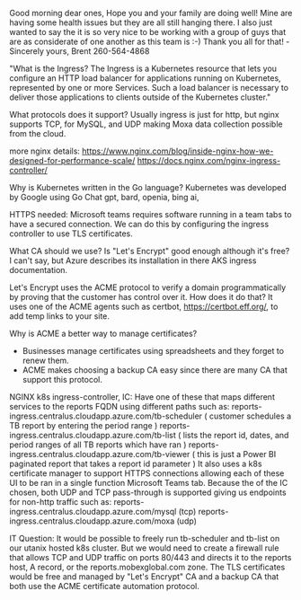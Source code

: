 Good morning dear ones,
Hope you and your family are doing well! Mine are having some health issues but they are all still hanging there.  I also just wanted to say the it is so very nice to be working with a group of guys that are as considerate of one another as this team is :-)  Thank you all for that!
-Sincerely yours,
Brent
260-564-4868

"What is the Ingress?
The Ingress is a Kubernetes resource that lets you configure an HTTP load balancer for applications running on Kubernetes, represented by one or more Services. Such a load balancer is necessary to deliver those applications to clients outside of the Kubernetes cluster."

What protocols does it support?  Usually ingress is just for http, but nginx supports TCP, for MySQL, and UDP making Moxa data collection possible from the cloud.

more nginx details:
https://www.nginx.com/blog/inside-nginx-how-we-designed-for-performance-scale/
https://docs.nginx.com/nginx-ingress-controller/

Why is Kubernetes written in the Go language?
Kubernetes was developed by Google using Go
Chat gpt, bard, openia, bing ai, 

HTTPS needed:
Microsoft teams requires software running in a team tabs to have a secured connection. We can do this by configuring the ingress controller to use TLS certificates. 

What CA should we use?  Is "Let's Encrypt" good enough although it's free? I can't say, but Azure describes its installation in there AKS ingress documentation. 

Let's Encrypt uses the ACME protocol to verify a domain programmatically by proving that the customer has control over it.
How does it do that? It uses one of the ACME agents such as certbot, https://certbot.eff.org/, to add temp links to your site.

Why is ACME a better way to manage certificates? 
- Businesses manage certificates using spreadsheets and they forget to renew them.
- ACME makes choosing a backup CA easy since there are many CA that support this protocol.

NGINX k8s ingress-controller, IC:
Have one of these that maps different services to the reports FQDN using different paths such as:
reports-ingress.centralus.cloudapp.azure.com/tb-scheduler ( customer schedules a TB report by entering the period range )
reports-ingress.centralus.cloudapp.azure.com/tb-list ( lists the report id, dates, and period ranges of all TB reports which have ran )
reports-ingress.centralus.cloudapp.azure.com/tb-viewer ( this is just a Power BI paginated report that takes a report id parameter )
It also uses a k8s certificate manager to support HTTPS connections allowing each of these UI to be ran in a single function Microsoft Teams tab.
Because the of the IC chosen, both UDP and TCP pass-through is supported giving us endpoints for non-http traffic such as:
reports-ingress.centralus.cloudapp.azure.com/mysql (tcp)
reports-ingress.centralus.cloudapp.azure.com/moxa (udp)

IT Question:
It would be possible to freely run tb-scheduler and tb-list on our utanix hosted k8s cluster.
But we would need to create a firewall rule that allows TCP and UDP traffic on ports 80/443 and directs it to the reports host, A record, or the reports.mobexglobal.com zone. 
The TLS certificates would be free and managed by "Let's Encrypt" CA and a backup CA that both use the ACME certificate automation protocol.





